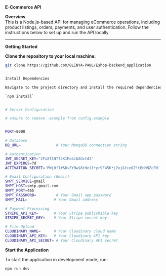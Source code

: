 **E-Commerce API**

**Overview**  
This is a Node.js-based API for managing eCommerce operations, including product listings, orders, payments, and user authentication. Follow the instructions below to set up and run the API locally.

---

**Getting Started**

**Clone the repository to your local machine:**  


```bash
git clone https://github.com/OLINYA-PAUL/Eshop-backend_application


Install Dependencies

Navigate to the project directory and install the required dependencies:

`npm install`


# Server Configuration

# ensure to remove .example from config.example


PORT=8000

# Database
DB_URL=                # Your MongoDB connection string

# Authentication
JWT_SECRET_KEY="2FxXT1NTf2K1Mo4i6AOvtdI"
JWT_EXPIRES=7d
ACTIVATION_SECRET='PWj0fI#&DsZY9w$8tHe11*yr9F45K*j2xj&fceGZ!tEnMNZcEN'

# Email Configuration (Gmail)
SMPT_SERVICE=gmail
SMPT_HOST=smtp.gmail.com
SMPT_PORT=465
SMPT_PASSWORD=         # Your Gmail app password
SMPT_MAIL=            # Your Gmail address

# Payment Processing
STRIPE_API_KEY=       # Your Stripe publishable key
STRIPE_SECRET_KEY=    # Your Stripe secret key

# File Upload
CLOUDINARY_NAME=      # Your Cloudinary cloud name
CLOUDINARY_API_KEY=   # Your Cloudinary API key
CLOUDINARY_API_SECRET= # Your Cloudinary API secret
```

**Start the Application**

To start the application in development mode, run:

`npm run dev`

